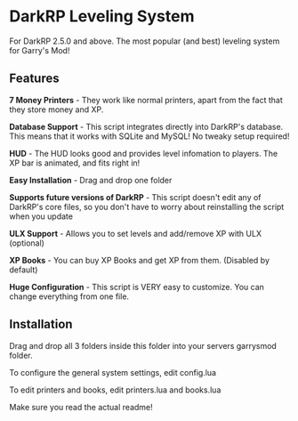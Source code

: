 DarkRP Leveling System
======================
For DarkRP 2.5.0 and above.
The most popular (and best) leveling system for Garry's Mod!


Features
-------
**7 Money Printers** - They work like normal printers, apart from the fact that they store money and XP. 

**Database Support** - This script integrates directly into DarkRP's database. This means that it works with SQLite and MySQL! No tweaky setup required!

**HUD** - The HUD looks good and provides level infomation to players. The XP bar is animated, and fits right in!

**Easy Installation** - Drag and drop one folder

**Supports future versions of DarkRP** - This script doesn't edit any of DarkRP's core files, so you don't have to worry about reinstalling the script when you update

**ULX Support** - Allows you to set levels and add/remove XP with ULX (optional)

**XP Books** - You can buy XP Books and get XP from them. (Disabled by default)

**Huge Configuration** - This script is VERY easy to customize. You can change everything from one file.  


Installation
-------
Drag and drop all 3 folders inside this folder into your servers garrysmod folder.

To configure the general system settings, edit config.lua

To edit printers and books, edit printers.lua and books.lua


Make sure you read the actual readme!

